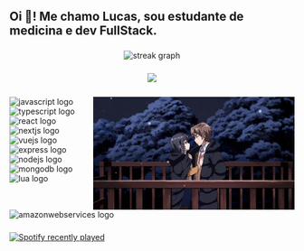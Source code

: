 <h2 align="left">Oi 👋! Me chamo Lucas, sou estudante de medicina e dev FullStack.</h2>

###

<div align="center">
  <img src="https://streak-stats.demolab.com?user=Lucas-Machado15&locale=pt-br&mode=daily&theme=tokyonight&hide_border=true&border_radius=5" height="150" alt="streak graph"  />
</div>

###

<div align="center">
  <img src="https://visitor-badge.laobi.icu/badge?page_id=Lucas-Machado15.Lucas-Machado15&"  />
</div>

###

<img align="right" height="200" src="https://raw.githubusercontent.com/Lucas-Machado15/Lucas-Machado15/main/gif.gif"  />

###

<div align="left">
  <img src="https://skillicons.dev/icons?i=js" height="30" alt="javascript logo"  />
  <img width="12" />
  <img src="https://skillicons.dev/icons?i=ts" height="30" alt="typescript logo"  />
  <img width="12" />
  <img src="https://skillicons.dev/icons?i=react" height="30" alt="react logo"  />
  <img width="12" />
  <img src="https://skillicons.dev/icons?i=nextjs" height="30" alt="nextjs logo"  />
  <img width="12" />
  <img src="https://skillicons.dev/icons?i=vue" height="30" alt="vuejs logo"  />
  <img width="12" />
  <img src="https://skillicons.dev/icons?i=express" height="30" alt="express logo"  />
  <img width="12" />
  <img src="https://skillicons.dev/icons?i=nodejs" height="30" alt="nodejs logo"  />
  <img width="12" />
  <img src="https://skillicons.dev/icons?i=mongodb" height="30" alt="mongodb logo"  />
  <img width="12" />
  <img src="https://skillicons.dev/icons?i=lua" height="30" alt="lua logo"  />
  <img width="12" />
  <img src="https://skillicons.dev/icons?i=aws" height="30" alt="amazonwebservices logo"  />
</div>

###

<div align="left">
  <a href="https://open.spotify.com/user/22pysqycsx3rvnoyygwsle5lq">
    <img src="https://spotify-recently-played-readme.vercel.app/api?user=22pysqycsx3rvnoyygwsle5lq&count=5" alt="Spotify recently played"  />
  </a>
</div>

###
